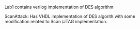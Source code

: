 Lab1 contains verilog implementation of DES algorithm

ScanAttack: Has VHDL implementation of DES algorith with some modification related to Scan /JTAG implementation.
